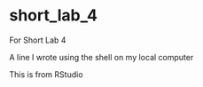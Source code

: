 # short_lab_4
For Short Lab 4

A line I wrote using the shell on my local computer

This is from RStudio